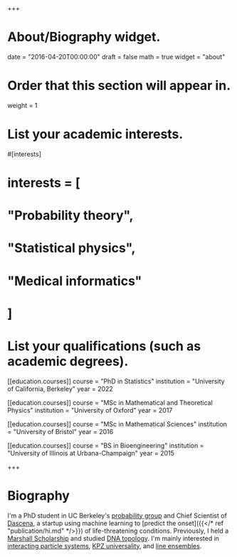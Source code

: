 +++
# About/Biography widget.

date = "2016-04-20T00:00:00"
draft = false
math = true
widget = "about"

# Order that this section will appear in.
weight = 1

# List your academic interests.
#[interests]
#  interests = [
#    "Probability theory",
#    "Statistical physics",
#    "Medical informatics"
#  ]

# List your qualifications (such as academic degrees).
[[education.courses]]
  course = "PhD in Statistics"
  institution = "University of California, Berkeley"
  year = 2022

[[education.courses]]
  course = "MSc in Mathematical and Theoretical Physics"
  institution = "University of Oxford"
  year = 2017
  
[[education.courses]]
  course = "MSc in Mathematical Sciences"
  institution = "University of Bristol"
  year = 2016

[[education.courses]]
  course = "BS in Bioengineering"
  institution = "University of Illinois at Urbana-Champaign"
  year = 2015
 
+++

# Biography

I'm a PhD student in UC Berkeley's [probability group](https://math.berkeley.edu/research/areas/probability) and Chief Scientist of [Dascena](https://www.linkedin.com/company-beta/18154552/), a startup using machine learning to [predict the onset]({{</* ref "publication/hi.md" */>}}) of life-threatening conditions. Previously, I held a [Marshall Scholarship](https://en.wikipedia.org/wiki/Marshall_Scholarship) and studied [DNA topology](https://en.wikipedia.org/wiki/G-quadruplex). I'm mainly interested in [interacting particle systems](https://en.wikipedia.org/wiki/Interacting_particle_system), [KPZ universality](http://www.ams.org/journals/notices/201603/rnoti-p230.pdf), and [line ensembles](https://math.berkeley.edu/~alanmh/papers/browniangibbs.pdf). 